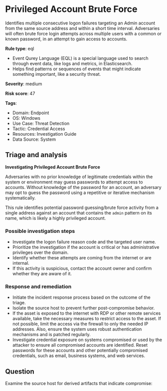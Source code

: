# Privileged Account Brute Force

Identifies multiple consecutive logon failures targeting an Admin account from the same source address and within a short time interval. Adversaries will often brute force login attempts across multiple users with a common or known password, in an attempt to gain access to accounts.

**Rule type**: eql
- Event Qurey Language (EQL) is a special language used to search through event data, like logs and metrics, in Elasticsearch.
- Helps find patterns or sequences of events that might indicate something important, like a security threat.

**Severity**: medium

**Risk score**: 47


**Tags**:

- Domain: Endpoint
- OS: Windows
- Use Case: Threat Detection
- Tactic: Credential Access
- Resources: Investigation Guide
- Data Source: System


## Triage and analysis

**Investigating Privileged Account Brute Force**

Adversaries with no prior knowledge of legitimate credentials within the system or environment may guess passwords to attempt access to accounts. Without knowledge of the password for an account, an adversary may opt to guess the password using a repetitive or iterative mechanism systematically.

This rule identifies potential password guessing/brute force activity from a single address against an account that contains the `admin` pattern on its name, which is likely a highly privileged account.

### Possible investigation steps

- Investigate the logon failure reason code and the targeted user name.
- Prioritize the investigation if the account is critical or has administrative privileges over the domain.
- Identify whether these attempts are coming from the internet or are internal.
- If this activity is suspicious, contact the account owner and confirm whether they are aware of it.


### Response and remediation

- Initiate the incident response process based on the outcome of the triage.
- Isolate the source host to prevent further post-compromise behavior.
- If the asset is exposed to the internet with RDP or other remote services available, take the necessary measures to restrict access to the asset. If not possible, limit the access via the firewall to only the needed IP addresses. Also, ensure the system uses robust authentication mechanisms and is patched regularly.
- Investigate credential exposure on systems compromised or used by the attacker to ensure all compromised accounts are identified. Reset passwords for these accounts and other potentially compromised credentials, such as email, business systems, and web services.






## Question

Examine the source host for derived artifacts that indicate compromise:


